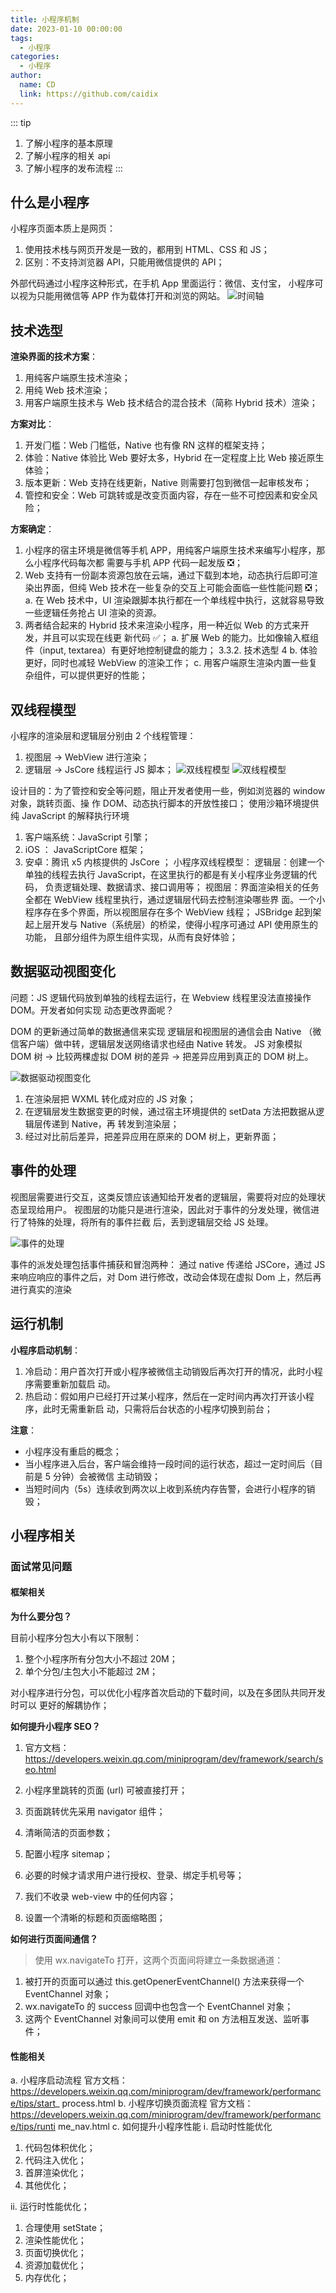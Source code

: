 ```yaml
---
title: 小程序机制
date: 2023-01-10 00:00:00
tags:
  - 小程序
categories:
  - 小程序
author:
  name: CD
  link: https://github.com/caidix
---
```


::: tip

1. 了解小程序的基本原理
2. 了解小程序的相关 api
3. 了解小程序的发布流程
   :::

## 什么是小程序

⼩程序⻚⾯本质上是⽹⻚：

1. 使⽤技术栈与⽹⻚开发是⼀致的，都⽤到 HTML、CSS 和 JS；
2. 区别：不⽀持浏览器 API，只能⽤微信提供的 API；

外部代码通过⼩程序这种形式，在⼿机 App ⾥⾯运⾏：微信、⽀付宝， ⼩程序可以视为只能⽤微信等
APP 作为载体打开和浏览的⽹站。
![时间轴](/vuepress-interview-github/assets/miniprogram/miniprogram-1.png)

## 技术选型

**渲染界⾯的技术⽅案**：

1. ⽤纯客户端原⽣技术渲染；
2. ⽤纯 Web 技术渲染；
3. ⽤客户端原⽣技术与 Web 技术结合的混合技术（简称 Hybrid 技术）渲染；

**⽅案对⽐**：

1. 开发⻔槛：Web ⻔槛低，Native 也有像 RN 这样的框架⽀持；
2. 体验：Native 体验⽐ Web 要好太多，Hybrid 在⼀定程度上⽐ Web 接近原⽣体验；
3. 版本更新：Web ⽀持在线更新，Native 则需要打包到微信⼀起审核发布；
4. 管控和安全：Web 可跳转或是改变⻚⾯内容，存在⼀些不可控因素和安全⻛险；

**⽅案确定**：

1. ⼩程序的宿主环境是微信等⼿机 APP，⽤纯客户端原⽣技术来编写⼩程序，那么⼩程序代码每次都
   需要与⼿机 APP 代码⼀起发版 ❎；
1. Web ⽀持有⼀份副本资源包放在云端，通过下载到本地，动态执⾏后即可渲染出界⾯，但纯 Web
   技术在⼀些复杂的交互上可能会⾯临⼀些性能问题 ❎；
   a. 在 Web 技术中，UI 渲染跟脚本执⾏都在⼀个单线程中执⾏，这就容易导致⼀些逻辑任务抢占
   UI 渲染的资源。
1. 两者结合起来的 Hybrid 技术来渲染⼩程序，⽤⼀种近似 Web 的⽅式来开发，并且可以实现在线更
   新代码 ✅；
   a. 扩展 Web 的能⼒。⽐如像输⼊框组件（input, textarea）有更好地控制键盘的能⼒；
   3.3.2. 技术选型
   4
   b. 体验更好，同时也减轻 WebView 的渲染⼯作；
   c. ⽤客户端原⽣渲染内置⼀些复杂组件，可以提供更好的性能；

## 双线程模型

⼩程序的渲染层和逻辑层分别由 2 个线程管理：

1. 视图层 -> WebView 进⾏渲染；
2. 逻辑层 -> JsCore 线程运⾏ JS 脚本；
   ![双线程模型](/vuepress-interview-github/assets/miniprogram/miniprogram-2.png)
   ![双线程模型](/vuepress-interview-github/assets/miniprogram/miniprogram-3.png)

设计⽬的：为了管控和安全等问题，阻⽌开发者使⽤⼀些，例如浏览器的 window 对象，跳转⻚⾯、操
作 DOM、动态执⾏脚本的开放性接⼝；
使⽤沙箱环境提供纯 JavaScript 的解释执⾏环境

1. 客户端系统：JavaScript 引擎；
2. iOS ： JavaScriptCore 框架；
3. 安卓：腾讯 x5 内核提供的 JsCore ；
   ⼩程序双线程模型：
   逻辑层：创建⼀个单独的线程去执⾏ JavaScript，在这⾥执⾏的都是有关⼩程序业务逻辑的代码，
   负责逻辑处理、数据请求、接⼝调⽤等；
   视图层：界⾯渲染相关的任务全都在 WebView 线程⾥执⾏，通过逻辑层代码去控制渲染哪些界
   ⾯。⼀个⼩程序存在多个界⾯，所以视图层存在多个 WebView 线程；
   JSBridge 起到架起上层开发与 Native（系统层）的桥梁，使得⼩程序可通过 API 使⽤原⽣的功能，
   且部分组件为原⽣组件实现，从⽽有良好体验；

## 数据驱动视图变化

问题：JS 逻辑代码放到单独的线程去运⾏，在 Webview 线程⾥没法直接操作 DOM。开发者如何实现
动态更改界⾯呢？

DOM 的更新通过简单的数据通信来实现
逻辑层和视图层的通信会由 Native （微信客户端）做中转，逻辑层发送⽹络请求也经由 Native 转发。
JS 对象模拟 DOM 树 -> ⽐较两棵虚拟 DOM 树的差异 -> 把差异应⽤到真正的 DOM 树上。

![数据驱动视图变化](/vuepress-interview-github/assets/miniprogram/miniprogram-4.png)

1. 在渲染层把 WXML 转化成对应的 JS 对象；
2. 在逻辑层发⽣数据变更的时候，通过宿主环境提供的 setData ⽅法把数据从逻辑层传递到 Native，再
   转发到渲染层；
3. 经过对⽐前后差异，把差异应⽤在原来的 DOM 树上，更新界⾯；

## 事件的处理

视图层需要进⾏交互，这类反馈应该通知给开发者的逻辑层，需要将对应的处理状态呈现给⽤户。
视图层的功能只是进⾏渲染，因此对于事件的分发处理，微信进⾏了特殊的处理，将所有的事件拦截
后，丢到逻辑层交给 JS 处理。

![事件的处理](/vuepress-interview-github/assets/miniprogram/miniprogram-5.png)

事件的派发处理包括事件捕获和冒泡两种：
通过 native 传递给 JSCore，通过 JS 来响应响应的事件之后，对 Dom 进⾏修改，改动会体现在虚拟
Dom 上，然后再进⾏真实的渲染

## 运⾏机制

**⼩程序启动机制**：

1. 冷启动：⽤户⾸次打开或⼩程序被微信主动销毁后再次打开的情况，此时⼩程序需要重新加载启
   动。
2. 热启动：假如⽤户已经打开过某⼩程序，然后在⼀定时间内再次打开该⼩程序，此时⽆需重新启
   动，只需将后台状态的⼩程序切换到前台；

**注意**：

- ⼩程序没有重启的概念；
- 当⼩程序进⼊后台，客户端会维持⼀段时间的运⾏状态，超过⼀定时间后（⽬前是 5 分钟）会被微信
  主动销毁；
- 当短时间内（5s）连续收到两次以上收到系统内存告警，会进⾏⼩程序的销毁；

## 小程序相关

### ⾯试常⻅问题

#### 框架相关

**为什么要分包？**

⽬前⼩程序分包⼤⼩有以下限制：

1. 整个⼩程序所有分包⼤⼩不超过 20M；
2. 单个分包/主包⼤⼩不能超过 2M；

对⼩程序进⾏分包，可以优化⼩程序⾸次启动的下载时间，以及在多团队共同开发时可以
更好的解耦协作；

**如何提升⼩程序 SEO？**

1. 官⽅⽂档：
   <https://developers.weixin.qq.com/miniprogram/dev/framework/search/seo.html>

1. ⼩程序⾥跳转的⻚⾯ (url) 可被直接打开；
1. ⻚⾯跳转优先采⽤ navigator 组件；
1. 清晰简洁的⻚⾯参数；
1. 配置⼩程序 sitemap；
1. 必要的时候才请求⽤户进⾏授权、登录、绑定⼿机号等；
1. 我们不收录 web-view 中的任何内容；
1. 设置⼀个清晰的标题和⻚⾯缩略图；

**如何进⾏⻚⾯间通信？**

> 使⽤ wx.navigateTo 打开，这两个⻚⾯间将建⽴⼀条数据通道：

1. 被打开的⻚⾯可以通过 this.getOpenerEventChannel() ⽅法来获得⼀个 EventChannel 对象；
2. wx.navigateTo 的 success 回调中也包含⼀个 EventChannel 对象；
3. 这两个 EventChannel 对象间可以使⽤ emit 和 on ⽅法相互发送、监听事件；

#### 性能相关

a. ⼩程序启动流程
官⽅⽂档：
<https://developers.weixin.qq.com/miniprogram/dev/framework/performance/tips/start>\_
process.html
b. ⼩程序切换⻚⾯流程
官⽅⽂档：
<https://developers.weixin.qq.com/miniprogram/dev/framework/performance/tips/runti>
me_nav.html
c. 如何提升⼩程序性能
ⅰ. 启动时性能优化

1. 代码包体积优化；
2. 代码注⼊优化；
3. ⾸屏渲染优化；
4. 其他优化；

ⅱ. 运⾏时性能优化；

1. 合理使⽤ setState；
2. 渲染性能优化；
3. ⻚⾯切换优化；
4. 资源加载优化；
5. 内存优化；
